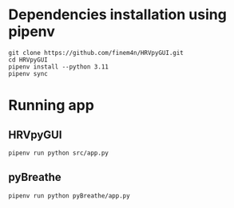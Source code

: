 # Dependencies installation using pipenv
```
git clone https://github.com/finem4n/HRVpyGUI.git
cd HRVpyGUI
pipenv install --python 3.11
pipenv sync
```

# Running app
## HRVpyGUI
```
pipenv run python src/app.py
```
## pyBreathe
```
pipenv run python pyBreathe/app.py
```
